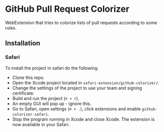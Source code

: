 # GitHub Pull Request Colorizer

WebExtension that tries to colorize lists of pull requests according to some rules.

## Installation

### Safari

To install the project in safari do the following.

- Clone this repo.
- Open the Xcode project located in `safari-extension/github-colorizer/`.
- Change the settings of the project to use your team and signing certificate.
- Build and run the project (`⌘ + r`).
- An empty GUI will pop up - ignore this.
- Go to Safari, open settings (`⌘ + .`), click extensions and enable `github-colorizer-safari`.
- Stop the program running in Xcode and close Xcode. The extension is now available in your Safari.
